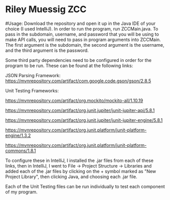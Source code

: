# Riley Muessig ZCC

#Usage:
Download the repository and open it up in the Java
IDE of your choice (I used IntelliJ). In order to 
run the program, run ZCCMain.java. To pass in the
subdomain, username, and password that you will be
using to make API calls, you will need to pass in
program arguments into ZCCMain. The first argument
is the subdomain, the second argument is the
username, and the third argument is the password.

Some third party dependencies need to be configured
in order for the program to be run. These can be
found at the following links:

JSON Parsing Framework:
https://mvnrepository.com/artifact/com.google.code.gson/gson/2.8.5

Unit Testing Frameworks:

https://mvnrepository.com/artifact/org.mockito/mockito-all/1.10.19

https://mvnrepository.com/artifact/org.junit.jupiter/junit-jupiter-api/5.8.1

https://mvnrepository.com/artifact/org.junit.jupiter/junit-jupiter-engine/5.8.1

https://mvnrepository.com/artifact/org.junit.platform/junit-platform-engine/1.3.2

https://mvnrepository.com/artifact/org.junit.platform/junit-platform-commons/1.8.1

To configure these in IntelliJ, I installed the .jar
files from each of these links, then in IntelliJ, I
went to File -> Project Structure -> Libraries and
added each of the .jar files by clicking on the + symbol
marked as "New Project Library", then clicking Java, and
choosing each .jar file.

Each of the Unit Testing files can be run individually
to test each component of my program.